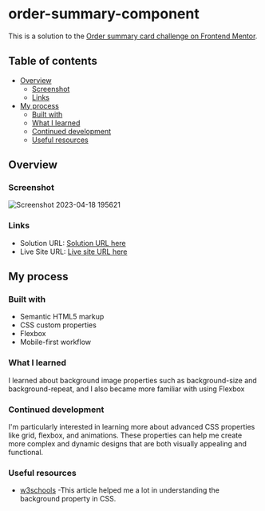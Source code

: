 # order-summary-component # 

This is a solution to the [Order summary card challenge on Frontend Mentor](https://www.frontendmentor.io/challenges/order-summary-component-QlPmajDUj).

## Table of contents
- [Overview](#overview)
  - [Screenshot](#screenshot)
  - [Links](#links)
- [My process](#my-process)
  - [Built with](#built-with)
  - [What I learned](#what-i-learned)
  - [Continued development](#continued-development)
  - [Useful resources](#useful-resources)



## Overview



### Screenshot
![Screenshot 2023-04-18 195621](https://user-images.githubusercontent.com/130936157/232931016-2c180359-c526-48a3-8054-71a7df7437fb.png)




### Links

- Solution URL: [Solution URL here](https://github.com/khatias/order-summary-component)
- Live Site URL: [Live site URL here](https://khatias.github.io/order-summary-component/)

## My process

### Built with

- Semantic HTML5 markup
- CSS custom properties
- Flexbox
- Mobile-first workflow


### What I learned

I learned about background image properties such as background-size and background-repeat, and I also became more familiar with using Flexbox

### Continued development

I'm particularly interested in learning more about advanced CSS properties like grid, flexbox, and animations. These properties can help me create more complex and dynamic designs that are both visually appealing and functional.



### Useful resources

- [w3schools](https://www.w3schools.com/cssref/pr_background-image.php) -This article helped me a lot in understanding the background property in CSS.



